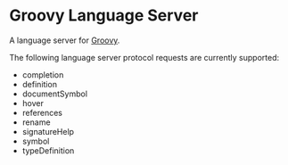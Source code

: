 # Groovy Language Server

A language server for [Groovy](http://groovy-lang.org/).

The following language server protocol requests are currently supported:

* completion
* definition
* documentSymbol
* hover
* references
* rename
* signatureHelp
* symbol
* typeDefinition